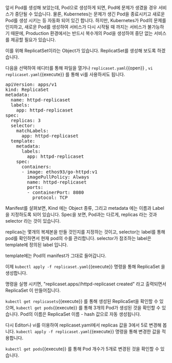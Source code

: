 앞서 Pod를 생성해 보았는데, Pod으로 생성하게 되면, Pod에 문제가 생겼을 경우 서비스가 중단될 수 있습니다.
물론, Kubernetes는 문제가 생긴 Pod을 종료시키고 새로운 Pod를 생성 시키는 등 자동화 되어 있긴 합니다.
하지만, Kubernetes가 Pod의 문제를 인지하고, 새로운 Pod를 생성하여 서비스가 다시 시작될 때 까지는 서비스가 불가능하기 때문에, Production 환경에서는 반드시 복수개의 Pod을 생성하여 중단 없는 서비스를 제공할 필요가 있습니다.

이를 위해 ReplicatSet이라는 Object가 있습니다. ReplicatSet를 생성해 보도록 하겠습니다.

다음을 선택하여 에디터를 통해 파일을 열거나 `replicaset.yaml`{{open}} , `vi replicaset.yaml`{{execute}} 를 통해 vi를 사용하셔도 됩니다.

<pre class="file" data-filename="replicaset.yaml" data-target="replace">apiVersion: apps/v1
kind: ReplicaSet
metadata:
  name: httpd-replicaset
  labels:
    app: httpd-replicaset
spec:
  replicas: 3
  selector:
    matchLabels:
      app: httpd-replicaset
  template:
    metadata:
      labels:
        app: httpd-replicaset
    spec:
      containers:
      - image: ethos93/go-httpd:v1
        imagePullPolicy: Always
        name: httpd-replicaset
        ports:
        - containerPort: 8080
          protocol: TCP
</pre>

Manifest를 살펴보면, Kind 에는 Object 종류, 그리고 metadata 에는 이름과 Label을 지정하도록 되어 있습니다.
Spec을 보면, Pod과는 다르게, replicas 라는 것과 selector 라는 것이 있습니다.

replicas는 몇개의 복제본을 만들 것인지를 지정하는 것이고, selector는 label를 통해 pod를 확인하면서 현재 pod의 수를 관리합니다. selector가 참조하는 label은 template에 정의된 label 입니다.

template에는 Pod의 manifest가 그대로 들어갑니다.

이제 `kubectl apply -f replicaset.yaml`{{execute}} 명령을 통해 ReplicaSet 을 생성합니다.

명령을 실행 시키면, "replicaset.apps//httpd-replicaset created" 라고 출력되면서 ReplicaSet 이 만들어집니다.

`kubectl get replicasets`{{execute}} 를 통해 생성된 ReplicaSet을 확인할 수 있으며, `kubectl get pods`{{execute}} 를 통해 3개의 Pod가 생성된 것을 확인할 수 있습니다.
Pod의 이름은 ReplicaSet 이름 - hash 값으로 자동 생성됩니다.

다시 Editor나 vi를 이용하여 replicaset.yaml에서 replicas 값을 3에서 5로 변경해 봅니다.
`kubectl apply -f replicaset.yaml`{{execute}} 명령을 통해 변경한 값을 적용합니다.

`kubectl get pods`{{execute}} 를 통해 Pod 개수가 5개로 변경된 것을 확인할 수 있습니다.
